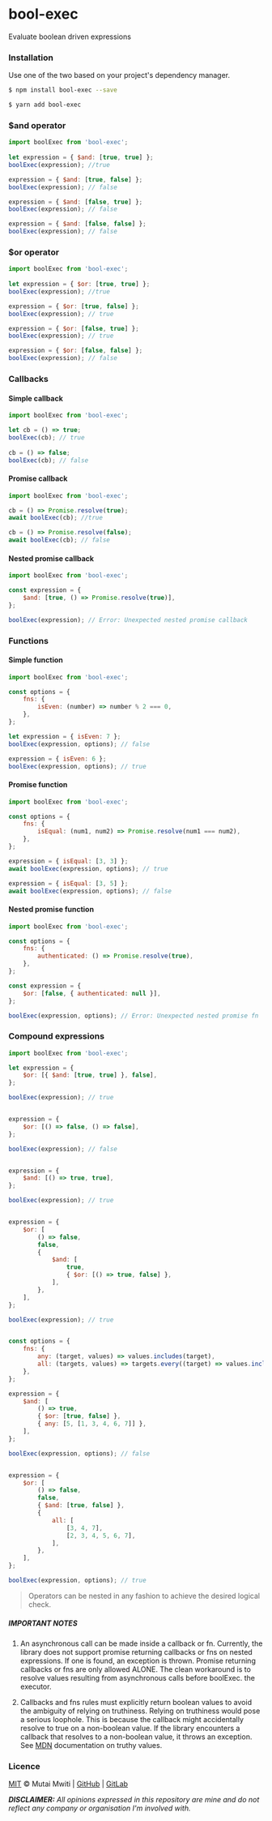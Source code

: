 # bool-exec
Evaluate boolean driven expressions


### Installation

Use one of the two based on your project's dependency manager.

```bash
$ npm install bool-exec --save

$ yarn add bool-exec
```

### $and operator

```javascript
import boolExec from 'bool-exec';
    
let expression = { $and: [true, true] };
boolExec(expression); //true

expression = { $and: [true, false] };
boolExec(expression); // false

expression = { $and: [false, true] };
boolExec(expression); // false

expression = { $and: [false, false] };
boolExec(expression); // false
```

### $or operator

```javascript
import boolExec from 'bool-exec';
    
let expression = { $or: [true, true] };
boolExec(expression); //true

expression = { $or: [true, false] };
boolExec(expression); // true

expression = { $or: [false, true] };
boolExec(expression); // true

expression = { $or: [false, false] };
boolExec(expression); // false
```

### Callbacks

#### Simple callback
```javascript
import boolExec from 'bool-exec';

let cb = () => true;
boolExec(cb); // true
    
cb = () => false;
boolExec(cb); // false
```

#### Promise callback
```javascript
import boolExec from 'bool-exec';

cb = () => Promise.resolve(true);
await boolExec(cb); //true

cb = () => Promise.resolve(false);
await boolExec(cb); // false
```

#### Nested promise callback
```javascript
import boolExec from 'bool-exec';

const expression = {
    $and: [true, () => Promise.resolve(true)],
};

boolExec(expression); // Error: Unexpected nested promise callback
```


### Functions

#### Simple function
```javascript
import boolExec from 'bool-exec';

const options = {
    fns: {
        isEven: (number) => number % 2 === 0,
    },
};

let expression = { isEven: 7 };
boolExec(expression, options); // false

expression = { isEven: 6 };
boolExec(expression, options); // true
```

#### Promise function
```javascript
import boolExec from 'bool-exec';

const options = {
    fns: {
        isEqual: (num1, num2) => Promise.resolve(num1 === num2),
    },
};

expression = { isEqual: [3, 3] };
await boolExec(expression, options); // true

expression = { isEqual: [3, 5] };
await boolExec(expression, options); // false
```

#### Nested promise function
```javascript
import boolExec from 'bool-exec';

const options = {
    fns: {
        authenticated: () => Promise.resolve(true),
    },
};

const expression = {
    $or: [false, { authenticated: null }],
};

boolExec(expression, options); // Error: Unexpected nested promise fn
```

### Compound expressions
```javascript
import boolExec from 'bool-exec';

let expression = {
    $or: [{ $and: [true, true] }, false],
};

boolExec(expression); // true


expression = {
    $or: [() => false, () => false],
};

boolExec(expression); // false


expression = {
    $and: [() => true, true],
};

boolExec(expression); // true


expression = {
    $or: [
        () => false,
        false,
        {
            $and: [
                true,
                { $or: [() => true, false] },
            ],
        },
    ],
};

boolExec(expression); // true


const options = {
    fns: {
        any: (target, values) => values.includes(target),
        all: (targets, values) => targets.every((target) => values.includes(target)),
    },
};

expression = {
    $and: [
        () => true,
        { $or: [true, false] },
        { any: [5, [1, 3, 4, 6, 7]] },
    ],
};

boolExec(expression, options); // false


expression = {
    $or: [
        () => false,
        false,
        { $and: [true, false] },
        {
            all: [
                [3, 4, 7],
                [2, 3, 4, 5, 6, 7],
            ],
        },
    ],
};

boolExec(expression, options); // true
```

> Operators can be nested in any fashion to achieve the desired logical check.

##### IMPORTANT NOTES

1. An asynchronous call can be made inside a callback or fn. Currently, the library does not support promise returning 
   callbacks or fns on nested expressions. If one is found, an exception is thrown. Promise returning callbacks or fns 
   are only allowed ALONE. The clean workaround is to resolve values resulting from asynchronous calls before boolExec.
   the executor.

2. Callbacks and fns rules must explicitly return boolean values to avoid the ambiguity of relying on truthiness. 
   Relying on truthiness would pose a serious loophole. This is because the callback might accidentally resolve to true
   on a non-boolean value. If the library encounters a callback that resolves to a non-boolean value, it throws an
   exception. See [MDN](https://developer.mozilla.org/en-US/docs/Glossary/Truthy) documentation on truthy values.


### Licence

[MIT](https://mit-license.org/) © Mutai Mwiti |
[GitHub](https://github.com/mutaimwiti) |
[GitLab](https://gitlab.com/mutaimwiti)

_**DISCLAIMER:**_
_All opinions expressed in this repository are mine and do not reflect any company or organisation I'm involved with._

